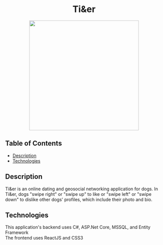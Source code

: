 <div align="center">
  
# Ti&er
<img src="https://github.com/CodecoolGlobal/el-proyecte-grande-sprint-4-csharp-csupihun/blob/development/sample_dog_swiping.gif" width="350">
</div>  

## Table of Contents
- [Description](#Description)
- [Technologies](#Technologies)

## Description
Ti&er is an online dating and geosocial networking application for dogs. In Ti&er, dogs "swipe right" or "swipe up" to like or "swipe left" or "swipe down" to dislike other dogs' profiles, which include their photo and bio. 

## Technologies
This application's backend uses C#, ASP.Net Core, MSSQL, and Entity Framework <br>
The frontend uses ReactJS and CSS3


